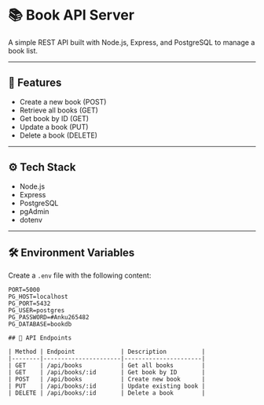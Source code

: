 # 📚 Book API Server

A simple REST API built with Node.js, Express, and PostgreSQL to manage a book list.

---

## 🚀 Features

- Create a new book (POST)
- Retrieve all books (GET)
- Get book by ID (GET)
- Update a book (PUT)
- Delete a book (DELETE)

---

## ⚙️ Tech Stack

- Node.js
- Express
- PostgreSQL
- pgAdmin
- dotenv

---

## 🛠 Environment Variables

Create a `.env` file with the following content:

```env
PORT=5000
PG_HOST=localhost
PG_PORT=5432
PG_USER=postgres
PG_PASSWORD=#Anku265482
PG_DATABASE=bookdb

## 📘 API Endpoints

| Method | Endpoint             | Description          |
|--------|----------------------|----------------------|
| GET    | /api/books           | Get all books        |
| GET    | /api/books/:id       | Get book by ID       |
| POST   | /api/books           | Create new book      |
| PUT    | /api/books/:id       | Update existing book |
| DELETE | /api/books/:id       | Delete a book        |

